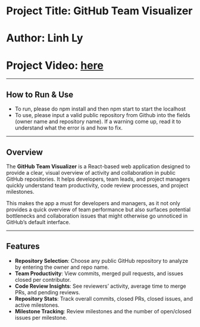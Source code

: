 # Project Title: GitHub Team Visualizer
# Author: Linh Ly
# Project Video: [here](https://drive.google.com/file/d/1qi_YAL85jVkZVobRS2Lsjmjkp-hByE_r/view?usp=sharing)

---

## How to Run & Use
- To run, please do npm install and then npm start to start the localhost
- To use, please input a valid public repository from Github into the fields (owner name and repository name). If a warning come up, read it to understand what the error is and how to fix.

---

## Overview

The **GitHub Team Visualizer** is a React-based web application designed to provide a clear, visual overview of activity and collaboration in public GitHub repositories. It helps developers, team leads, and project managers quickly understand team productivity, code review processes, and project milestones.  

This makes the app a must for developers and managers, as it not only provides a quick overview of team performance but also surfaces potential bottlenecks and collaboration issues that might otherwise go unnoticed in GitHub’s default interface.

---

## Features

- **Repository Selection**: Choose any public GitHub repository to analyze by entering the owner and repo name.
- **Team Productivity**: View commits, merged pull requests, and issues closed per contributor.
- **Code Review Insights**: See reviewers’ activity, average time to merge PRs, and pending reviews.
- **Repository Stats**: Track overall commits, closed PRs, closed issues, and active milestones.
- **Milestone Tracking**: Review milestones and the number of open/closed issues per milestone.

